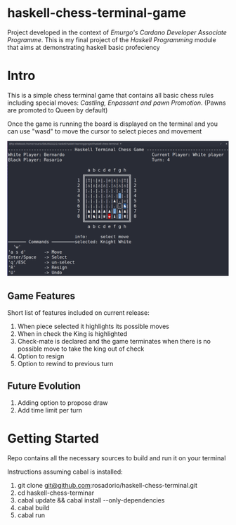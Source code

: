 # haskell-chess-terminal-game

Project developed in the context of *Emurgo's Cardano Developer Associate Programme*. This is my final project of the *Haskell Programming* module that aims at demonstrating haskell basic profeciency

# Intro

This is a simple chess terminal game that contains all basic chess rules including special moves: *Castling, Enpassant and pawn Promotion*. 
(Pawns are promoted to Queen by default)

Once the game is running the board is displayed on the terminal and you can use "wasd" to move the cursor to select pieces and movement

![Process](demo.png)

## Game Features

Short list of features included on current release:
1. When piece selected it highlights its possible moves
2. When in check the King is highlighted
3. Check-mate is declared and the game terminates when there is no possible move to take the king out of check 
4. Option to resign
5. Option to rewind to previous turn 


## Future Evolution
1. Adding option to propose draw
2. Add time limit per turn 

# Getting Started 
Repo contains all the necessary sources to build and run it on your terminal 

Instructions assuming cabal is installed:
1. git clone git@github.com:rosadorio/haskell-chess-terminal.git
2. cd haskell-chess-terminar
3. cabal update && cabal install --only-dependencies
4. cabal build
5. cabal run




